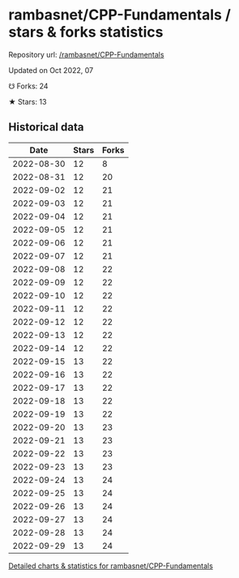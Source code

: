 # rambasnet/CPP-Fundamentals / stars & forks statistics

Repository url: [/rambasnet/CPP-Fundamentals](https://github.com/rambasnet/CPP-Fundamentals)

Updated on Oct 2022, 07

☋ Forks: 24

★ Stars: 13

## Historical data
| Date | Stars | Forks |
|------|-------|-------|
| 2022-08-30 | 12 | 8 | 
| 2022-08-31 | 12 | 20 | 
| 2022-09-02 | 12 | 21 | 
| 2022-09-03 | 12 | 21 | 
| 2022-09-04 | 12 | 21 | 
| 2022-09-05 | 12 | 21 | 
| 2022-09-06 | 12 | 21 | 
| 2022-09-07 | 12 | 21 | 
| 2022-09-08 | 12 | 22 | 
| 2022-09-09 | 12 | 22 | 
| 2022-09-10 | 12 | 22 | 
| 2022-09-11 | 12 | 22 | 
| 2022-09-12 | 12 | 22 | 
| 2022-09-13 | 12 | 22 | 
| 2022-09-14 | 12 | 22 | 
| 2022-09-15 | 13 | 22 | 
| 2022-09-16 | 13 | 22 | 
| 2022-09-17 | 13 | 22 | 
| 2022-09-18 | 13 | 22 | 
| 2022-09-19 | 13 | 22 | 
| 2022-09-20 | 13 | 23 | 
| 2022-09-21 | 13 | 23 | 
| 2022-09-22 | 13 | 23 | 
| 2022-09-23 | 13 | 23 | 
| 2022-09-24 | 13 | 24 | 
| 2022-09-25 | 13 | 24 | 
| 2022-09-26 | 13 | 24 | 
| 2022-09-27 | 13 | 24 | 
| 2022-09-28 | 13 | 24 | 
| 2022-09-29 | 13 | 24 | 


[Detailed charts & statistics for rambasnet/CPP-Fundamentals](https://reviewgithub.com/rep/rambasnet/CPP-Fundamentals)
